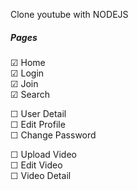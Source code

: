 Clone youtube with NODEJS
##### Pages
&#9745; Home <br>
&#9745; Login <br>
&#9745; Join <br>
&#9745; Search

&#9744; User Detail <br>
&#9744; Edit Profile <br>
&#9744; Change Password <br>

&#9744; Upload Video<br>
&#9744; Edit Video <br>
&#9744; Video Detail <br>


